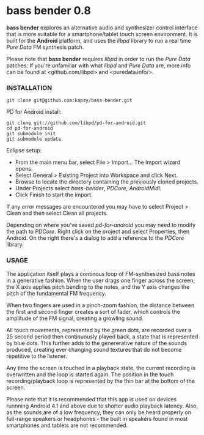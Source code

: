 # bass bender 0.8

**bass bender** explores an alternative audio and synthesizer control interface that is more suitable for a smartphone/tablet touch screen environment. It is built for the **Android** platform, and uses the *libpd* library to run a real time *Pure Data* FM synthesis patch. 

Please note that **bass bender** requires *libpd* in order to run the *Pure Data* patches. If you're unfamiliar with what *libpd* and *Pure Data* are, more info can be found at <github.com/libpd> and <puredata.info/>.

### INSTALLATION 

	git clone git@github.com:kapsy/bass-bender.git

PD for Android install:

	git clone git://github.com/libpd/pd-for-android.git
	cd pd-for-android
	git submodule init
	git submodule update

Eclipse setup:

* From the main menu bar, select File > Import... The Import wizard opens.
* Select General > Existing Project into Workspace and click Next.
* Browse to locate the directory containing the previously cloned projects.
* Under Projects select *bass-bender*, *PDCore*, *AndroidMidi*.
* Click Finish to start the import.

If any error messages are encountered you may have to select Project > Clean and then select Clean all projects. 

Depending on where you've saved *pd-for-android* you may need to modify the path to *PDCore*. Right click on the project and select Properties, then Android. On the right there's a dialog to add a reference to the *PDCore* library.

### USAGE

The application itself plays a continous loop of FM-synthesized bass notes in a generative fashion. When the user drags one finger across the screen, the X axis applies pitch bending to the notes, and the Y axis changes the pitch of the fundamental FM frequency. 

When two fingers are used in a pinch-zoom fashion, the distance between the first and second finger creates a sort of fader, which controls the amplitude of the FM signal, creating a growling sound. 

All touch movements, represented by the green dots, are recorded over a 25 second period then continuously played back, a state that is represented by blue dots. This further adds to the genererative nature of the sounds produced, creating ever changing sound textures that do not become repetitive to the listener.

Any time the screen is touched in a playback state, the current recording is overwritten and the loop is started again. The position in the touch recording/playback loop is represented by the thin bar at the bottom of the screen.

Please note that it is recommended that this app is used on devices runnning Android 4.1 and above due to shorter audio playback latency. Also, as the sounds are of a low frequency, they can only be heard properly on full-range speakers or headphones - the built in speakers found in most smartphones and tablets are not recommended. 

